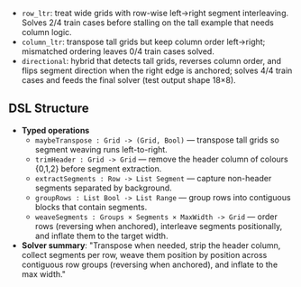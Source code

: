 - `row_ltr`: treat wide grids with row-wise left→right segment interleaving. Solves 2/4 train cases before stalling on the tall example that needs column logic.
- `column_ltr`: transpose tall grids but keep column order left→right; mismatched ordering leaves 0/4 train cases solved.
- `directional`: hybrid that detects tall grids, reverses column order, and flips segment direction when the right edge is anchored; solves 4/4 train cases and feeds the final solver (test output shape 18×8).

## DSL Structure
- **Typed operations**
  - `maybeTranspose : Grid -> (Grid, Bool)` — transpose tall grids so segment weaving runs left-to-right.
  - `trimHeader : Grid -> Grid` — remove the header column of colours {0,1,2} before segment extraction.
  - `extractSegments : Row -> List Segment` — capture non-header segments separated by background.
  - `groupRows : List Bool -> List Range` — group rows into contiguous blocks that contain segments.
  - `weaveSegments : Groups × Segments × MaxWidth -> Grid` — order rows (reversing when anchored), interleave segments positionally, and inflate them to the target width.
- **Solver summary**: "Transpose when needed, strip the header column, collect segments per row, weave them position by position across contiguous row groups (reversing when anchored), and inflate to the max width." 
